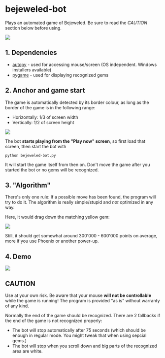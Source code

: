 bejeweled-bot
==============

Plays an automated game of Bejeweled. Be sure to read the _CAUTION_ section below before using.

![](https://raw.github.com/captainfox/bejeweled-bot/master/playing.png)

## 1. Dependencies

- [autopy](http://www.autopy.org/) - used for accessing mouse/screen (OS independent. Windows installers available)
- [pygame](http://www.pygame.org/) - used for displaying recognized gems

## 2. Anchor and game start
The game is automatically detected by its border colour, as long as the border of the game is in the following range:

- Horizontally: 1/3 of screen width
- Vertically: 1/2 of screen height

![](https://raw.github.com/captainfox/bejeweled-bot/master/screen.png)

The bot **starts playing from the "Play now" screen**, so first load that screen, then start the bot with

    python bejeweled-bot.py

It will start the game itself from then on. Don't move the game after you started the bot or no gems will be recognized.


## 3. "Algorithm"
There's only one rule: If a possible move has been found, the program will try to do it.
The algorithm is really simple/stupid and _not_ optimized in any way.

Here, it would drag down the matching yellow gem:

![](https://raw.github.com/captainfox/bejeweled-bot/master/example.png)

Still, it should get somewhat around 300'000 - 600'000 points on average, more if you use Phoenix or another power-up.


## 4. Demo

[![](https://raw.github.com/captainfox/bejeweled-bot/master/1million.png)](http://www.youtube.com/watch?v=jUvYuqbRO-I)

## CAUTION

Use at your own risk. Be aware that your mouse **will not be controllable** while the game is running!
The program is provided "as is" without warranty of any kind.

Normally the end of the game should be recognized.
There are 2 fallbacks if the end of the game is not recognized properly:

* The bot will stop automatically after 75 seconds (which should be enough in regular mode. You might tweak that when using sepcial gems.)
* The bot will stop when you scroll down and big parts of the recognized area are white.

